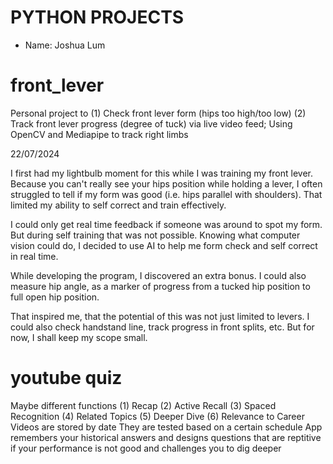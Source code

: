 # PYTHON PROJECTS

- Name: Joshua Lum

# front_lever

Personal project to (1) Check front lever form (hips too high/too low) (2) Track front lever progress (degree of tuck) via live video feed; Using OpenCV and Mediapipe to track right limbs

22/07/2024

I first had my lightbulb moment for this while I was training my front lever. Because you can't really see your hips position while holding a lever, I often struggled to tell if my form was good (i.e. hips parallel with shoulders). That limited my ability to self correct and train effectively.

I could only get real time feedback if someone was around to spot my form. But during self training that was not possible. Knowing what computer vision could do, I decided to use AI to help me form check and self correct in real time. 

While developing the program, I discovered an extra bonus. I could also measure hip angle, as a marker of progress from a tucked hip position to full open hip position.

That inspired me, that the potential of this was not just limited to levers. I could also check handstand line, track progress in front splits, etc. But for now, I shall keep my scope small.

# youtube quiz

Maybe different functions (1) Recap (2) Active Recall (3) Spaced Recognition (4) Related Topics (5) Deeper Dive (6) Relevance to Career
Videos are stored by date
They are tested based on a certain schedule
App remembers your historical answers and designs questions that are reptitive if your performance is not good and challenges you to dig deeper
